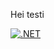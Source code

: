 Hei testi

[![.NET](https://github.com/panuoksala/gitassignments/actions/workflows/dotnet.yml/badge.svg)](https://github.com/panuoksala/gitassignments/actions/workflows/dotnet.yml)
